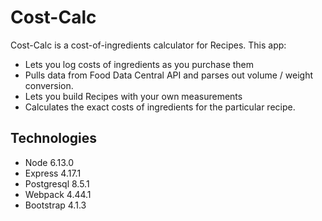 # Cost-Calc
Cost-Calc is a cost-of-ingredients calculator for Recipes. This app:
- Lets you log costs of ingredients as you purchase them
- Pulls data from Food Data Central API and parses out volume / weight conversion.
- Lets you build Recipes with your own measurements
- Calculates the exact costs of ingredients for the particular recipe.

## Technologies
- Node 6.13.0
- Express 4.17.1
- Postgresql 8.5.1
- Webpack 4.44.1
- Bootstrap 4.1.3

